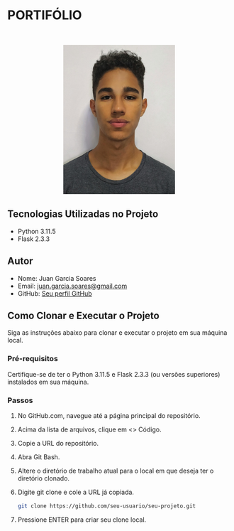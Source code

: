 # PORTIFÓLIO

<br>

<p align="center">
<img style="width: 50%;" src="mgt/foto.jpg">
</p>

## Tecnologias Utilizadas no Projeto

- Python 3.11.5
- Flask 2.3.3

## Autor

- Nome: Juan Garcia Soares
- Email: juan.garcia.soares@gmail.com
- GitHub: [Seu perfil GitHub](https://github.com/ojuansoares)

## Como Clonar e Executar o Projeto

Siga as instruções abaixo para clonar e executar o projeto em sua máquina local.

### Pré-requisitos

Certifique-se de ter o Python 3.11.5 e Flask 2.3.3 (ou versões superiores) instalados em sua máquina.

### Passos

1. No GitHub.com, navegue até a página principal do repositório.

2. Acima da lista de arquivos, clique em <> Código.

3. Copie a URL do repositório.

4. Abra Git Bash.

5. Altere o diretório de trabalho atual para o local em que deseja ter o diretório clonado.

6. Digite git clone e cole a URL já copiada.

   ```bash
   git clone https://github.com/seu-usuario/seu-projeto.git

7. Pressione ENTER para criar seu clone local.
